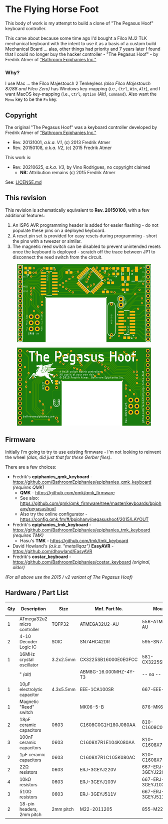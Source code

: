 # The Flying Horse Foot

This body of work is my attempt to build a clone of "The Pegasus Hoof" keyboard controller.

This came about because some time ago I'd bought a Filco MJ2 TLK mechanical keyboard with the intent to use it as a basis of a custom build Mechanical Board ... alas, other things had priority and 7 years later I found that I could no longer buy the hacker controller - "The Pegasus Hoof" - by Fredrik Atmer of ["Bathroom Epiphanies Inc."](http://bathroomepiphanies.com/controllers/)

### Why?

I use Mac ... the Filco Majestouch 2 Tenkeyless *(also Filco Majestouch 87/88 and Filco Zero)* has Windows key-mapping (i.e., `Ctrl`, `Win`, `Alt`), and I want MacOS key-mapping (i.e., `Ctrl`, `Option` *(Alt)*, `Command`).  Also want the `Menu` key to be the `Fn` key.


## Copyright

The original "The Pegasus Hoof" was a keyboard controller developed by Fredrik Atmer of ["Bathroom Epiphanies Inc."](http://bathroomepiphanies.com/controllers/)

* Rev. 20131001, *a.k.a. V1*, (c) 2013 Fredrik Atmer
* Rev. 20150108, *a.k.a. V2*, (c) 2015 Fredrik Atmer

This work is:

* Rev. 20210625, *a.k.a. V3*, by Vino Rodrigues, no copyright claimed
  * **NB:** Attribution remains (c) 2015 Fredrik Atmer

See: [LICENSE.md](LICENSE.md)


## This revision

This revision is schematically equivalent to **Rev. 20150108**, with a few additional features:

1. An ISP6 AVR programming header is added for easier flashing - do not populate these pins on a deployed keyboard.
2. A reset pin set is provided for easy resets during programming - short the pins with a tweezer or similar.
3. The magnetic reed switch can be disabled to prevent unintended resets once the keyboard is deployed - scratch off the trace between JP1 to disconnect the reed switch from the circuit.

<center>

![Front](docs/20210635-t.png)

![Back](docs/20210635-b.png)

</center>

## Firmware

Initially I'm going to try to use existing firmware - I'm not looking to reinvent the wheel *(alas, did just that for these Gerber files)*.

There are a few choices:

* Fredrik's **epiphanies_qmk_keyboard** - https://github.com/BathroomEpiphanies/epiphanies_qmk_keyboard *(requires QMK)*
  * **QMK** - https://github.com/qmk/qmk_firmware
  * See also: https://github.com/qmk/qmk_firmware/tree/master/keyboards/bpiphany/pegasushoof
  * Also try the online configurator - https://config.qmk.fm/#/bpiphany/pegasushoof/2015/LAYOUT
* Fredrik's **epiphanies_tmk_keyboard** - https://github.com/BathroomEpiphanies/epiphanies_tmk_keyboard *(requires TMK)*
  * Hasu's **TMK** - https://github.com/tmk/tmk_keyboard
* David Howland's *(a.k.a. "metalliqaz")* **EasyAVR** - https://github.com/dhowland/EasyAVR
* Fredrik's **costar_keyboard** - https://github.com/BathroomEpiphanies/costar_keyboard *(original, older)*


*(For all above use the 2015 / v2 variant of The Pegasus Hoof)*

## Hardware / Part List

| Qty | Description                 | Size      | Mnf. Part No.         | Mouser PN            | Element14 PN | Spec. |
|-----|-----------------------------|-----------|-----------------------|----------------------|--------------|-------|
|  1  | ATmega32u2 micro controller | TQFP32    | ATMEGA32U2-AU         | 556-ATMEGA32U2-AU    | 1748524      | [🗏](DataSheets/01__ATmega32u2.pdf) |
|  2  | 4-10 Decoder Logic IC       | SOIC      | SN74HC42DR            | 595-SN74HC42DR       | 3119918      | [🗏](DataSheets/02__74HC42.pdf) |
|  1  | 16MHz crystal oscillator    | 3.2x2.5mm | CX3225SB16000E0EGFCC  | 581-CX3225SB16000EGF | *-- na --*   | [🗏](DataSheets/03a_SB16000E0.pdf) |
|     |   " *(alt)*                 |           | ABM8G-16.000MHZ-4Y-T3 | *-- na --*           | 2467842      | [🗏](DataSheets/03b_ABM8G_16MHZ.pdf) |
|  1  | 10µF electrolytic capacitor | 4.3x5.5mm | EEE-1CA100SR          | 667-EEE-1CA100SR     | 9696920      | [🗏](DataSheets/04__1CA100SR.pdf) |
|  1  | Magnetic "Reed" switch      |           | MK06-5-B              | 876-MK6-5-B          | 1079479      | [🗏](DataSheets/05__MK06_V02.pdf) |
|  2  | 18pF ceramic capacitors     | 0603      | C1608C0G1H180J080AA   | 810-C1608C0G1H180J   | 1907287      | |
|  3  | 100nF ceramic capacitors    | 0603      | C1608X7R1E104K080AA   | 810-C1608X7R1E104K   | 2332586      | |
|  2  | 1µF ceramic capacitors      | 0603      | C1608X7R1C105K080AC   | 810-C1608X7R1C105K   | 1907343      | |
|  2  | 22Ω resistors               | 0603      | ERJ-3GEYJ220V         | 667-ERJ-3GEYJ220V    | 2059557      | |
|  4  | 10kΩ resistors              | 0603      | ERJ-3GEYJ103V         | 667-ERJ-3GEYJ103V    | 2059627      | |
|  3  | 510Ω resistors              | 0603      | ERJ-3GEYJ511V         | 667-ERJ-3GEYJ511V    | 2059593      | |
|  2  | 18-pin headers, 2mm pitch   | 2mm pitch | M22-2011205           | 855-M22-2011805      | 3395122      | |
